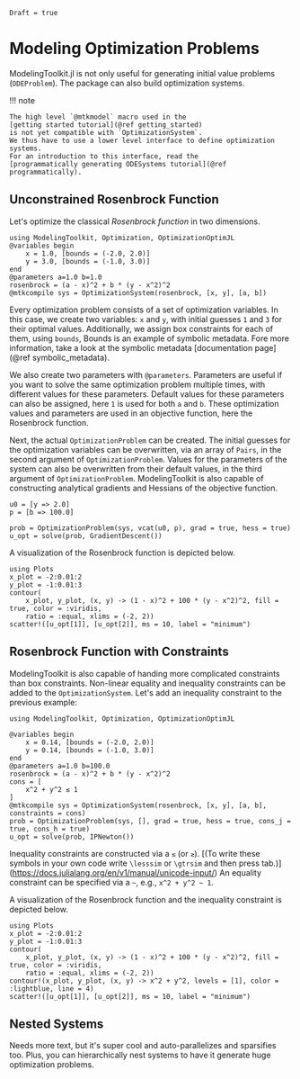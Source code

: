 ```@meta
Draft = true
```

# Modeling Optimization Problems

ModelingToolkit.jl is not only useful for generating initial value problems (`ODEProblem`).
The package can also build optimization systems.

!!! note
    
    The high level `@mtkmodel` macro used in the
    [getting started tutorial](@ref getting_started)
    is not yet compatible with `OptimizationSystem`.
    We thus have to use a lower level interface to define optimization systems.
    For an introduction to this interface, read the
    [programmatically generating ODESystems tutorial](@ref programmatically).

## Unconstrained Rosenbrock Function

Let's optimize the classical _Rosenbrock function_ in two dimensions.

```@example optimization
using ModelingToolkit, Optimization, OptimizationOptimJL
@variables begin
    x = 1.0, [bounds = (-2.0, 2.0)]
    y = 3.0, [bounds = (-1.0, 3.0)]
end
@parameters a=1.0 b=1.0
rosenbrock = (a - x)^2 + b * (y - x^2)^2
@mtkcompile sys = OptimizationSystem(rosenbrock, [x, y], [a, b])
```

Every optimization problem consists of a set of optimization variables.
In this case, we create two variables: `x` and `y`,
with initial guesses `1` and `3` for their optimal values.
Additionally, we assign box constraints for each of them, using `bounds`,
Bounds is an example of symbolic metadata.
Fore more information, take a look at the symbolic metadata
[documentation page](@ref symbolic_metadata).

We also create two parameters with `@parameters`.
Parameters are useful if you want to solve the same optimization problem multiple times,
with different values for these parameters.
Default values for these parameters can also be assigned, here `1` is used for both `a` and `b`.
These optimization values and parameters are used in an objective function, here the Rosenbrock function.

Next, the actual `OptimizationProblem` can be created.
The initial guesses for the optimization variables can be overwritten, via an array of `Pairs`,
in the second argument of `OptimizationProblem`.
Values for the parameters of the system can also be overwritten from their default values,
in the third argument of `OptimizationProblem`.
ModelingToolkit is also capable of constructing analytical gradients and Hessians of the objective function.

```@example optimization
u0 = [y => 2.0]
p = [b => 100.0]

prob = OptimizationProblem(sys, vcat(u0, p), grad = true, hess = true)
u_opt = solve(prob, GradientDescent())
```

A visualization of the Rosenbrock function is depicted below.

```@example optimization
using Plots
x_plot = -2:0.01:2
y_plot = -1:0.01:3
contour(
    x_plot, y_plot, (x, y) -> (1 - x)^2 + 100 * (y - x^2)^2, fill = true, color = :viridis,
    ratio = :equal, xlims = (-2, 2))
scatter!([u_opt[1]], [u_opt[2]], ms = 10, label = "minimum")
```

## Rosenbrock Function with Constraints

ModelingToolkit is also capable of handing more complicated constraints than box constraints.
Non-linear equality and inequality constraints can be added to the `OptimizationSystem`.
Let's add an inequality constraint to the previous example:

```@example optimization_constrained
using ModelingToolkit, Optimization, OptimizationOptimJL

@variables begin
    x = 0.14, [bounds = (-2.0, 2.0)]
    y = 0.14, [bounds = (-1.0, 3.0)]
end
@parameters a=1.0 b=100.0
rosenbrock = (a - x)^2 + b * (y - x^2)^2
cons = [
    x^2 + y^2 ≲ 1
]
@mtkcompile sys = OptimizationSystem(rosenbrock, [x, y], [a, b], constraints = cons)
prob = OptimizationProblem(sys, [], grad = true, hess = true, cons_j = true, cons_h = true)
u_opt = solve(prob, IPNewton())
```

Inequality constraints are constructed via a `≲` (or `≳`).
[(To write these symbols in your own code write `\lesssim` or `\gtrsim` and then press tab.)]
(https://docs.julialang.org/en/v1/manual/unicode-input/)
An equality constraint can be specified via a `~`, e.g., `x^2 + y^2 ~ 1`.

A visualization of the Rosenbrock function and the inequality constraint is depicted below.

```@example optimization_constrained
using Plots
x_plot = -2:0.01:2
y_plot = -1:0.01:3
contour(
    x_plot, y_plot, (x, y) -> (1 - x)^2 + 100 * (y - x^2)^2, fill = true, color = :viridis,
    ratio = :equal, xlims = (-2, 2))
contour!(x_plot, y_plot, (x, y) -> x^2 + y^2, levels = [1], color = :lightblue, line = 4)
scatter!([u_opt[1]], [u_opt[2]], ms = 10, label = "minimum")
```

## Nested Systems

Needs more text, but it's super cool and auto-parallelizes and sparsifies too.
Plus, you can hierarchically nest systems to have it generate huge
optimization problems.
